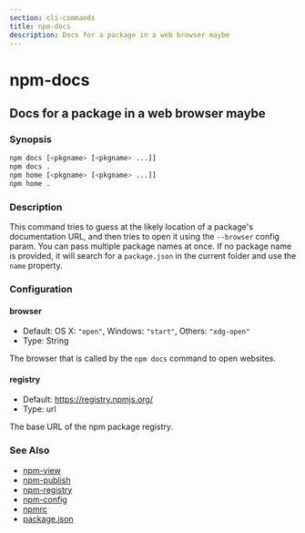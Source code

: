 ```yaml
---
section: cli-commands 
title: npm-docs
description: Docs for a package in a web browser maybe
---
```


# npm-docs 

## Docs for a package in a web browser maybe


### Synopsis

```bash
npm docs [<pkgname> [<pkgname> ...]]
npm docs .
npm home [<pkgname> [<pkgname> ...]]
npm home .
```

### Description

This command tries to guess at the likely location of a package's
documentation URL, and then tries to open it using the `--browser`
config param. You can pass multiple package names at once. If no
package name is provided, it will search for a `package.json` in
the current folder and use the `name` property.

### Configuration

#### browser

* Default: OS X: `"open"`, Windows: `"start"`, Others: `"xdg-open"`
* Type: String

The browser that is called by the `npm docs` command to open websites.

#### registry

* Default: https://registry.npmjs.org/
* Type: url

The base URL of the npm package registry.


### See Also

* [npm-view](/cli-commands/npm-view)
* [npm-publish](/cli-commands/npm-publish)
* [npm-registry](/using-npm/registry)
* [npm-config](/cli-commands/npm-config)
* [npmrc](/configuring-npm/npmrc)
* [package.json](/configuring-npm/package-json)
